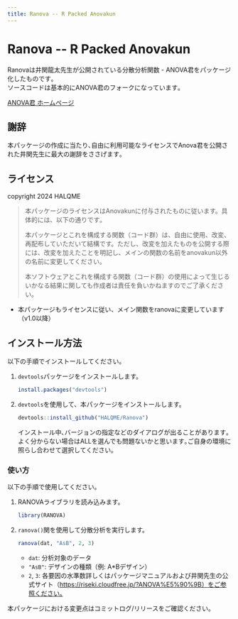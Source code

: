 ```yaml
---
title: Ranova -- R Packed Anovakun
---
```

# Ranova -- R Packed Anovakun

Ranovaは井関龍太先生が公開されている分散分析関数 - ANOVA君をパッケージ化したものです｡  
ソースコードは基本的にANOVA君のフォークになっています｡

[ANOVA君 ホームページ](https://riseki.cloudfree.jp/?ANOVA%E5%90%9B)

## 謝辞

本パッケージの作成に当たり､自由に利用可能なライセンスでAnova君を公開された井関先生に最大の謝辞をささげます｡

## ライセンス

copyright 2024 HALQME

> 本パッケージのライセンスはAnovakunに付与されたものに従います。具体的には、以下の通りです｡
> 
> 本パッケージとこれを構成する関数（コード群）は、自由に使用、改変、再配布していただいて結構です。ただし、改変を加えたものを公開する際には、改変を加えたことを明記し、メインの関数の名前をanovakun以外の名前に変更してください。
> 
> 本ソフトウェアとこれを構成する関数（コード群）の使用によって生じるいかなる結果に関しても作成者は責任を負いかねますのでご了承ください。

- 本パッケージもライセンスに従い、メイン関数をranovaに変更しています（v1.0以降）

## インストール方法

以下の手順でインストールしてください。

1.  `devtools`パッケージをインストールします。
    ```r
    install.packages("devtools")
    ```
    
2.  `devtools`を使用して、本パッケージをインストールします。
    ```r
    devtools::install_github("HALQME/Ranova")
    ```
    
    インストール中､バージョンの指定などのダイアログが出ることがあります｡よく分からない場合はALLを選んでも問題ないかと思います｡ご自身の環境に照らし合わせて選択してください｡

### 使い方

以下の手順で使用してください。

1.  RANOVAライブラリを読み込みます。
    ```r
    library(RANOVA)
    ```
    
2.  `ranova()`関を使用して分散分析を実行します。
    ```r
    ranova(dat, "AsB", 2, 3)
    ```
    
    - `dat`: 分析対象のデータ
    - `"AsB"`: デザインの種類（例: A\*Bデザイン）
    - `2`, `3`: 各要因の水準数詳しくはパッケージマニュアルおよび井関先生の公式サイト（https://riseki.cloudfree.jp/?ANOVA%E5%90%9B）をご参照ください｡

本パッケージにおける変更点はコミットログ/リリースをご確認ください。